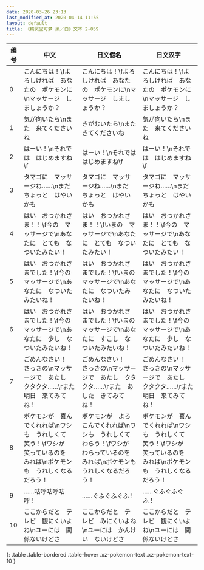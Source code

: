 ```yaml
---
date: 2020-03-26 23:13
last_modified_at: 2020-04-14 11:55
layout: default
title: 《精灵宝可梦 黑／白》文本 2-059
---
```

| 编号 | 中文 | 日文假名 | 日文汉字 |
| ---- | ---- | ---- | --- |
| 0 | こんにちは！\fよろしければ　あなたの　ポケモンに\nマッサージ　しましょうか？ | こんにちは！\fよろしければ　あなたの　ポケモンに\nマッサージ　しましょうか？ | こんにちは！\fよろしければ　あなたの　ポケモンに\nマッサージ　しましょうか？ |
| 1 | 気が向いたら\nまた　来てくださいね | きがむいたら\nまた　きてくださいね | 気が向いたら\nまた　来てくださいね |
| 2 | はーい！\nそれでは　はじめますね\f | はーい！\nそれでは　はじめますね\f | はーい！\nそれでは　はじめますね\f |
| 3 | タマゴに　マッサージね……\nまだ　ちょっと　はやいかも | タマゴに　マッサージね……\nまだ　ちょっと　はやいかも | タマゴに　マッサージね……\nまだ　ちょっと　はやいかも |
| 4 | はい　おつかれさま！！\f今の　マッサージで\nあなたに　とても　なついたみたい！ | はい　おつかれさま！！\fいまの　マッサージで\nあなたに　とても　なついたみたい！ | はい　おつかれさま！！\f今の　マッサージで\nあなたに　とても　なついたみたい！ |
| 5 | はい　おつかれさまでした！\f今の　マッサージで\nあなたに　なついたみたいね！ | はい　おつかれさまでした！\fいまの　マッサージで\nあなたに　なついたみたいね！ | はい　おつかれさまでした！\f今の　マッサージで\nあなたに　なついたみたいね！ |
| 6 | はい　おつかれさまでした！\f今の　マッサージで\nあなたに　少し　なついたみたいね！ | はい　おつかれさまでした！\fいまの　マッサージで\nあなたに　すこし　なついたみたいね！ | はい　おつかれさまでした！\f今の　マッサージで\nあなたに　少し　なついたみたいね！ |
| 7 | ごめんなさい！　さっきの\nマッサージで　あたし　クタクタ……\rまた　明日　来てみてね！ | ごめんなさい！　さっきの\nマッサージで　あたし　クタクタ……\rまた　あした　きてみてね！ | ごめんなさい！　さっきの\nマッサージで　あたし　クタクタ……\rまた　明日　来てみてね！ |
| 8 | ポケモンが　喜んでくれれば\nワシも　うれしくて　笑う！\fワシが　笑っているのを　みれば\nポケモンも　うれしくなるだろう！ | ポケモンが　よろこんでくれれば\nワシも　うれしくて　わらう！\fワシが　わらっているのを　みれば\nポケモンも　うれしくなるだろう！ | ポケモンが　喜んでくれれば\nワシも　うれしくて　笑う！\fワシが　笑っているのを　みれば\nポケモンも　うれしくなるだろう！ |
| 9 | ……咕呼咕呼咕呼！ | ……ぐふぐふぐふ！ | ……ぐふぐふぐふ！ |
| 10 | ここからだと　テレビ　観にくいよね\nユーには　関係ないけどさ | ここからだと　テレビ　みにくいよね\nユーには　かんけい　ないけどさ | ここからだと　テレビ　観にくいよね\nユーには　関係ないけどさ |
{: .table .table-bordered .table-hover .xz-pokemon-text .xz-pokemon-text-10 }